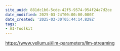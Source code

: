 ```yaml
---
site_uuid: 881dc1b6-5cde-42f5-9574-954f24a7d2ce
date_modified: 2025-03-24T00:00:00.000Z
date_created: '2025-03-30T05:44:14.829Z'
tags:
- AI-Toolkit
---
```




https://www.vellum.ai/llm-parameters/llm-streaming